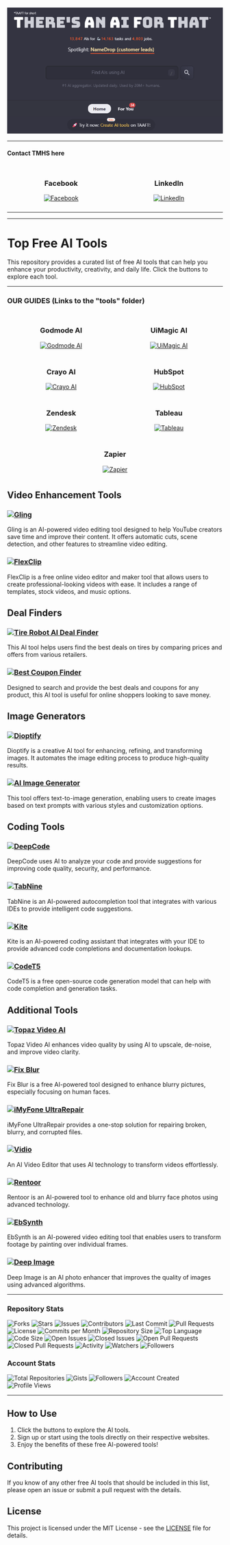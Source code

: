 <p align="center">
  <img src="theres_an_ai_for_that.com.png" alt="There's An AI For That">
</p>

---

#### Contact TMHS here

<div style="display: flex; flex-wrap: wrap; justify-content: center;">

  <div style="flex: 1; min-width: 200px; max-width: 300px; padding: 10px; text-align: center;">
    <h3>Facebook</h3>
    <a href="https://www.facebook.com/profile.php?id=100071356407115">
      <img src="https://img.shields.io/badge/Facebook-1877F2?style=for-the-badge&logo=facebook&logoColor=white" alt="Facebook">
    </a>
  </div>

  <div style="flex: 1; min-width: 200px; max-width: 300px; padding: 10px; text-align: center;">
    <h3>LinkedIn</h3>
    <a href="https://www.linkedin.com/company/tm-hospitality-strategies/?viewAsMember=true">
      <img src="https://img.shields.io/badge/LinkedIn-0A66C2?style=for-the-badge&logo=linkedin&logoColor=white" alt="LinkedIn">
    </a>
  </div>

</div>

---

---

# Top Free AI Tools

This repository provides a curated list of free AI tools that can help you enhance your productivity, creativity, and daily life. Click the buttons to explore each tool.

---

### OUR GUIDES (Links to the "tools" folder)

<div style="display: flex; flex-wrap: wrap; justify-content: center;">

  <div style="flex: 1; min-width: 200px; max-width: 300px; padding: 10px; text-align: center;">
    <h3>Godmode AI</h3>
    <a href="TOOLS/GODMODE.md">
      <img src="https://img.shields.io/badge/Explore-Godmode_AI-brightgreen?style=for-the-badge&logo=godmode" alt="Godmode AI">
    </a>
  </div>

  <div style="flex: 1; min-width: 200px; max-width: 300px; padding: 10px; text-align: center;">
    <h3>UiMagic AI</h3>
    <a href="TOOLS/UI-MAGIC.md">
      <img src="https://img.shields.io/badge/Explore-UiMagic_AI-brightgreen?style=for-the-badge&logo=uimagic" alt="UiMagic AI">
    </a>
  </div>

  <div style="flex: 1; min-width: 200px; max-width: 300px; padding: 10px; text-align: center;">
    <h3>Crayo AI</h3>
    <a href="TOOLS/CRAYO-AI.md">
      <img src="https://img.shields.io/badge/Explore-Crayo_AI-brightgreen?style=for-the-badge&logo=crayo" alt="Crayo AI">
    </a>
  </div>

  <div style="flex: 1; min-width: 200px; max-width: 300px; padding: 10px; text-align: center;">
    <h3>HubSpot</h3>
    <a href="TOOLS/HUBSPOT.md">
      <img src="https://img.shields.io/badge/Explore-HubSpot-brightgreen?style=for-the-badge&logo=hubspot" alt="HubSpot">
    </a>
  </div>

  <div style="flex: 1; min-width: 200px; max-width: 300px; padding: 10px; text-align: center;">
    <h3>Zendesk</h3>
    <a href="TOOLS/ZENDESK.md">
      <img src="https://img.shields.io/badge/Explore-Zendesk-brightgreen?style=for-the-badge&logo=zendesk" alt="Zendesk">
    </a>
  </div>

  <div style="flex: 1; min-width: 200px; max-width: 300px; padding: 10px; text-align: center;">
    <h3>Tableau</h3>
    <a href="TOOLS/TABLEAU.md">
      <img src="https://img.shields.io/badge/Explore-Tableau-brightgreen?style=for-the-badge&logo=tableau" alt="Tableau">
    </a>
  </div>

  <div style="flex: 1; min-width: 200px; max-width: 300px; padding: 10px; text-align: center;">
    <h3>Zapier</h3>
    <a href="TOOLS/ZAPIER.md">
      <img src="https://img.shields.io/badge/Explore-Zapier-brightgreen?style=for-the-badge&logo=zapier" alt="Zapier">
    </a>
  </div>

</div>



## Video Enhancement Tools

### [![Gling](https://img.shields.io/badge/Explore-Gling-brightgreen)](https://theresanaiforthat.com/tool/gling)
Gling is an AI-powered video editing tool designed to help YouTube creators save time and improve their content. It offers automatic cuts, scene detection, and other features to streamline video editing.

### [![FlexClip](https://img.shields.io/badge/Explore-FlexClip-brightgreen)](https://theresanaiforthat.com/tool/flexclip)
FlexClip is a free online video editor and maker tool that allows users to create professional-looking videos with ease. It includes a range of templates, stock videos, and music options.

## Deal Finders

### [![Tire Robot AI Deal Finder](https://img.shields.io/badge/Explore-Tire_Robot_AI_Deal_Finder-brightgreen)](https://theresanaiforthat.com/tool/tire-robot-ai-deal-finder)
This AI tool helps users find the best deals on tires by comparing prices and offers from various retailers.

### [![Best Coupon Finder](https://img.shields.io/badge/Explore-Best_Coupon_Finder-brightgreen)](https://theresanaiforthat.com/tool/best-coupon-finder)
Designed to search and provide the best deals and coupons for any product, this AI tool is useful for online shoppers looking to save money.

## Image Generators

### [![Dioptify](https://img.shields.io/badge/Explore-Dioptify-brightgreen)](https://theresanaiforthat.com/tool/dioptify)
Dioptify is a creative AI tool for enhancing, refining, and transforming images. It automates the image editing process to produce high-quality results.

### [![AI Image Generator](https://img.shields.io/badge/Explore-AI_Image_Generator-brightgreen)](https://theresanaiforthat.com/tool/ai-image-generator)
This tool offers text-to-image generation, enabling users to create images based on text prompts with various styles and customization options.

## Coding Tools

### [![DeepCode](https://img.shields.io/badge/Explore-DeepCode-brightgreen)](https://www.deepcode.ai/)
DeepCode uses AI to analyze your code and provide suggestions for improving code quality, security, and performance.

### [![TabNine](https://img.shields.io/badge/Explore-TabNine-brightgreen)](https://www.tabnine.com/)
TabNine is an AI-powered autocompletion tool that integrates with various IDEs to provide intelligent code suggestions.

### [![Kite](https://img.shields.io/badge/Explore-Kite-brightgreen)](https://www.kite.com/)
Kite is an AI-powered coding assistant that integrates with your IDE to provide advanced code completions and documentation lookups.

### [![CodeT5](https://img.shields.io/badge/Explore-CodeT5-brightgreen)](https://huggingface.co/Salesforce/codet5-base)
CodeT5 is a free open-source code generation model that can help with code completion and generation tasks.

## Additional Tools

### [![Topaz Video AI](https://img.shields.io/badge/Explore-Topaz_Video_AI-brightgreen)](https://theresanaiforthat.com/tool/topaz-video-ai)
Topaz Video AI enhances video quality by using AI to upscale, de-noise, and improve video clarity.

### [![Fix Blur](https://img.shields.io/badge/Explore-Fix_Blur-brightgreen)](https://theresanaiforthat.com/tool/fix-blur)
Fix Blur is a free AI-powered tool designed to enhance blurry pictures, especially focusing on human faces.

### [![iMyFone UltraRepair](https://img.shields.io/badge/Explore-iMyFone_UltraRepair-brightgreen)](https://theresanaiforthat.com/tool/imyfone-ultrarepair)
iMyFone UltraRepair provides a one-stop solution for repairing broken, blurry, and corrupted files.

### [![Vidio](https://img.shields.io/badge/Explore-Vidio-brightgreen)](https://theresanaiforthat.com/tool/vidio)
An AI Video Editor that uses AI technology to transform videos effortlessly.

### [![Rentoor](https://img.shields.io/badge/Explore-Rentoor-brightgreen)](https://theresanaiforthat.com/tool/rentoor)
Rentoor is an AI-powered tool to enhance old and blurry face photos using advanced technology.

### [![EbSynth](https://img.shields.io/badge/Explore-EbSynth-brightgreen)](https://theresanaiforthat.com/tool/ebsynth)
EbSynth is an AI-powered video editing tool that enables users to transform footage by painting over individual frames.

### [![Deep Image](https://img.shields.io/badge/Explore-Deep_Image-brightgreen)](https://theresanaiforthat.com/tool/deep-image)
Deep Image is an AI photo enhancer that improves the quality of images using advanced algorithms.

---

### Repository Stats

![Forks](https://img.shields.io/github/forks/TMHSDigital/awesome-ai-tools?style=for-the-badge)
![Stars](https://img.shields.io/github/stars/TMHSDigital/awesome-ai-tools?style=for-the-badge)
![Issues](https://img.shields.io/github/issues/TMHSDigital/awesome-ai-tools?style=for-the-badge)
![Contributors](https://img.shields.io/github/contributors/TMHSDigital/awesome-ai-tools?style=for-the-badge)
![Last Commit](https://img.shields.io/github/last-commit/TMHSDigital/awesome-ai-tools?style=for-the-badge)
![Pull Requests](https://img.shields.io/github/issues-pr/TMHSDigital/awesome-ai-tools?style=for-the-badge)
![License](https://img.shields.io/github/license/TMHSDigital/awesome-ai-tools?style=for-the-badge)
![Commits per Month](https://img.shields.io/github/commit-activity/m/TMHSDigital/awesome-ai-tools?style=for-the-badge)
![Repository Size](https://img.shields.io/github/repo-size/TMHSDigital/awesome-ai-tools?style=for-the-badge)
![Top Language](https://img.shields.io/github/languages/top/TMHSDigital/awesome-ai-tools?style=for-the-badge)
![Code Size](https://img.shields.io/github/languages/code-size/TMHSDigital/awesome-ai-tools?style=for-the-badge)
![Open Issues](https://img.shields.io/github/issues-raw/TMHSDigital/awesome-ai-tools?style=for-the-badge)
![Closed Issues](https://img.shields.io/github/issues-closed/TMHSDigital/awesome-ai-tools?style=for-the-badge)
![Open Pull Requests](https://img.shields.io/github/issues-pr-raw/TMHSDigital/awesome-ai-tools?style=for-the-badge)
![Closed Pull Requests](https://img.shields.io/github/issues-pr-closed/TMHSDigital/awesome-ai-tools?style=for-the-badge)
![Activity](https://img.shields.io/github/commit-activity/y/TMHSDigital/awesome-ai-tools?style=for-the-badge)
![Watchers](https://img.shields.io/github/watchers/TMHSDigital/awesome-ai-tools?style=for-the-badge)
![Followers](https://img.shields.io/github/followers/TMHSDigital?style=for-the-badge)

### Account Stats

![Total Repositories](https://img.shields.io/badge/dynamic/json?color=blue&style=for-the-badge&label=Total%20Repositories&query=public_repos&url=https://api.github.com/users/TMHSDigital)
![Gists](https://img.shields.io/badge/dynamic/json?color=blue&style=for-the-badge&label=Gists&query=public_gists&url=https://api.github.com/users/TMHSDigital)
![Followers](https://img.shields.io/github/followers/TMHSDigital?style=for-the-badge)
![Account Created](https://img.shields.io/badge/dynamic/json?color=blue&style=for-the-badge&label=Account%20Created&query=created_at&url=https://api.github.com/users/TMHSDigital)
![Profile Views](https://komarev.com/ghpvc/?username=TMHSDigital&color=green&style=for-the-badge)

---

## How to Use

1. Click the buttons to explore the AI tools.
2. Sign up or start using the tools directly on their respective websites.
3. Enjoy the benefits of these free AI-powered tools!

## Contributing

If you know of any other free AI tools that should be included in this list, please open an issue or submit a pull request with the details.

## License

This project is licensed under the MIT License - see the [LICENSE](LICENSE) file for details.

